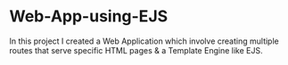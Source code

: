 # Web-App-using-EJS

In this project I created a Web Application which involve creating multiple routes that serve specific HTML pages & a Template Engine like EJS.

